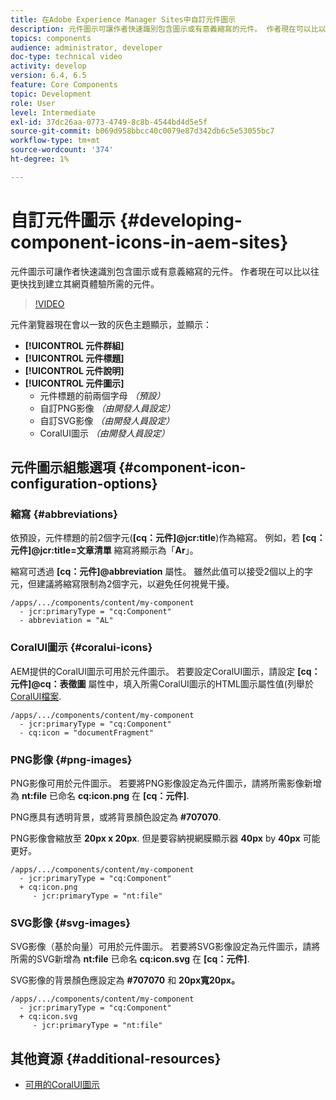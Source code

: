 ```yaml
---
title: 在Adobe Experience Manager Sites中自訂元件圖示
description: 元件圖示可讓作者快速識別包含圖示或有意義縮寫的元件。 作者現在可以比以往更快找到建立其網頁體驗所需的元件。
topics: components
audience: administrator, developer
doc-type: technical video
activity: develop
version: 6.4, 6.5
feature: Core Components
topic: Development
role: User
level: Intermediate
exl-id: 37dc26aa-0773-4749-8c8b-4544bd4d5e5f
source-git-commit: b069d958bbcc40c0079e87d342db6c5e53055bc7
workflow-type: tm+mt
source-wordcount: '374'
ht-degree: 1%

---
```


# 自訂元件圖示 {#developing-component-icons-in-aem-sites}

元件圖示可讓作者快速識別包含圖示或有意義縮寫的元件。 作者現在可以比以往更快找到建立其網頁體驗所需的元件。

>[!VIDEO](https://video.tv.adobe.com/v/16778/?quality=9&learn=on)

元件瀏覽器現在會以一致的灰色主題顯示，並顯示：

* **[!UICONTROL 元件群組]**
* **[!UICONTROL 元件標題]**
* **[!UICONTROL 元件說明]**
* **[!UICONTROL 元件圖示]**
   * 元件標題的前兩個字母 *（預設）*
   * 自訂PNG影像 *（由開發人員設定）*
   * 自訂SVG影像 *（由開發人員設定）*
   * CoralUI圖示 *（由開發人員設定）*

## 元件圖示組態選項 {#component-icon-configuration-options}

### 縮寫 {#abbreviations}

依預設，元件標題的前2個字元(**[cq：元件]@jcr:title**)作為縮寫。 例如，若 **[cq：元件]@jcr:title=文章清單** 縮寫將顯示為「**Ar**」。

縮寫可透過 **[cq：元件]@abbreviation** 屬性。 雖然此值可以接受2個以上的字元，但建議將縮寫限制為2個字元，以避免任何視覺干擾。

```plain
/apps/.../components/content/my-component
  - jcr:primaryType = "cq:Component"
  - abbreviation = "AL"
```

### CoralUI圖示 {#coralui-icons}

AEM提供的CoralUI圖示可用於元件圖示。 若要設定CoralUI圖示，請設定 **[cq：元件]@cq：表徵圖** 屬性中，填入所需CoralUI圖示的HTML圖示屬性值(列舉於 [CoralUI檔案](https://helpx.adobe.com/experience-manager/6-5/sites/developing/using/reference-materials/coral-ui/coralui3/Coral.Icon.html).

```plain
/apps/.../components/content/my-component
  - jcr:primaryType = "cq:Component"
  - cq:icon = "documentFragment"
```

### PNG影像 {#png-images}

PNG影像可用於元件圖示。 若要將PNG影像設定為元件圖示，請將所需影像新增為 **nt:file** 已命名 **cq:icon.png** 在 **[cq：元件]**.

PNG應具有透明背景，或將背景顏色設定為 **#707070**.

PNG影像會縮放至 **20px x 20px**. 但是要容納視網膜顯示器 **40px** by **40px** 可能更好。

```plain
/apps/.../components/content/my-component
  - jcr:primaryType = "cq:Component"
  + cq:icon.png
     - jcr:primaryType = "nt:file"
```

### SVG影像 {#svg-images}

SVG影像（基於向量）可用於元件圖示。 若要將SVG影像設定為元件圖示，請將所需的SVG新增為 **nt:file** 已命名 **cq:icon.svg** 在 **[cq：元件]**.

SVG影像的背景顏色應設定為 **#707070** 和 **20px寬20px。**

```plain
/apps/.../components/content/my-component
  - jcr:primaryType = "cq:Component"
  + cq:icon.svg
     - jcr:primaryType = "nt:file"
```

## 其他資源 {#additional-resources}

* [可用的CoralUI圖示](https://helpx.adobe.com/experience-manager/6-5/sites/developing/using/reference-materials/coral-ui/coralui3/Coral.Icon.html)
